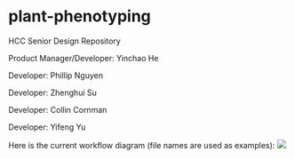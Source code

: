 # plant-phenotyping
HCC Senior Design Repository




Product Manager/Developer: Yinchao He

Developer: Phillip Nguyen

Developer: Zhenghui Su

Developer: Collin Cornman

Developer: Yifeng Yu

Here is the current workflow diagram (file names are used as examples):
![](https://github.com/cseseniordesign/plant-phenotyping/blob/master/illustrations/Workflow%20Diagram.png)
